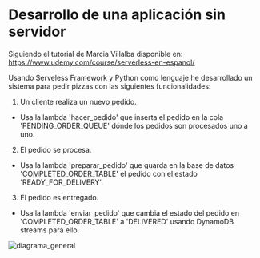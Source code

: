 # Desarrollo de una aplicación sin servidor

Siguiendo el tutorial de Marcia Villalba disponible en: https://www.udemy.com/course/serverless-en-espanol/

Usando Serveless Framework y Python como lenguaje he desarrollado un sistema para pedir pizzas con las siguientes funcionalidades:

1. Un cliente realiza un nuevo pedido.
  - Usa la lambda 'hacer_pedido' que inserta el pedido en la cola 'PENDING_ORDER_QUEUE' dónde los pedidos son procesados uno a uno.

2. El pedido se procesa.
  - Usa la lambda 'preparar_pedido' que guarda en la base de datos 'COMPLETED_ORDER_TABLE' el pedido con el estado 'READY_FOR_DELIVERY'.

3. El pedido es entregado.
  - Usa la lambda 'enviar_pedido' que cambia el estado del pedido en 'COMPLETED_ORDER_TABLE' a 'DELIVERED' usando DynamoDB streams para ello.
    
![diagrama_general](https://github.com/mariaurena/pizzeria/assets/58937944/ac6bc3db-de89-40b8-9a5f-6bc2d21022d2)
